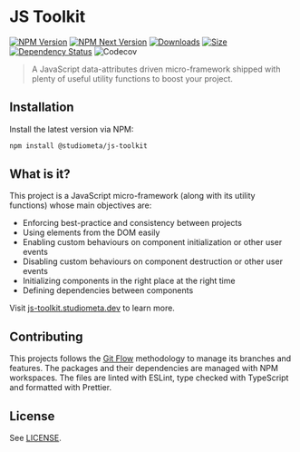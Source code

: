 # JS Toolkit

[![NPM Version](https://img.shields.io/npm/v/@studiometa/js-toolkit.svg?style=flat&colorB=3e63dd&colorA=414853)](https://www.npmjs.com/package/@studiometa/js-toolkit/)
[![NPM Next Version](https://img.shields.io/npm/v/@studiometa/js-toolkit/next?style=flat&colorB=3e63dd&colorA=414853)](https://www.npmjs.com/package/@studiometa/js-toolkit/v/next)
[![Downloads](https://img.shields.io/npm/dm/@studiometa/js-toolkit?style=flat&colorB=3e63dd&colorA=414853)](https://www.npmjs.com/package/@studiometa/js-toolkit/)
[![Size](https://img.shields.io/bundlephobia/minzip/@studiometa/js-toolkit?style=flat&colorB=3e63dd&colorA=414853&label=size)](https://bundlephobia.com/package/@studiometa/js-toolkit)
[![Dependency Status](https://img.shields.io/librariesio/release/npm/@studiometa/js-toolkit?style=flat&colorB=3e63dd&colorA=414853)](https://david-dm.org/studiometa/js-toolkit)
![Codecov](https://img.shields.io/codecov/c/github/studiometa/js-toolkit?style=flat&colorB=3e63dd&colorA=414853)

> A JavaScript data-attributes driven micro-framework shipped with plenty of useful utility functions to boost your project.

## Installation

Install the latest version via NPM:

```bash
npm install @studiometa/js-toolkit
```

## What is it?

This project is a JavaScript micro-framework (along with its utility functions) whose main objectives are:

- Enforcing best-practice and consistency between projects
- Using elements from the DOM easily
- Enabling custom behaviours on component initialization or other user events
- Disabling custom behaviours on component destruction or other user events
- Initializing components in the right place at the right time
- Defining dependencies between components

Visit [js-toolkit.studiometa.dev](https://js-toolkit.studiometa.dev) to learn more.

## Contributing

This projects follows the [Git Flow](https://github.com/petervanderdoes/gitflow-avh) methodology to manage its branches and features. The packages and their dependencies are managed with NPM workspaces. The files are linted with ESLint, type checked with TypeScript and formatted with Prettier.

## License

See [LICENSE](./LICENSE).

